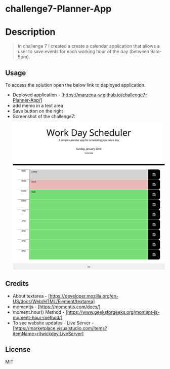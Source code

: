# challenge7-Planner-App

# Description 
> In challenge 7 I created a create a calendar application that allows a user to save events for each working hour of the day (between 9am-5pm). 


## Usage 
To access the solution open the below link to deployed application.
* Deployed application - [https://marzena-w.github.io/challenge7-Planner-App/]
* add memo in a text area
* Save button on the right
* Screenshot of the challenge7:
![Screenshot](./images/challenge7-planner.png)


## Credits

* About textarea - [https://developer.mozilla.org/en-US/docs/Web/HTML/Element/textarea]
* momentjs - [https://momentjs.com/docs/]
* moment.hour() Method - [https://www.geeksforgeeks.org/moment-js-moment-hour-method/]
* To see website updates - Live Server - [https://marketplace.visualstudio.com/items?itemName=ritwickdey.LiveServer]


## License
MIT